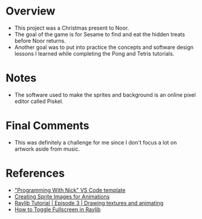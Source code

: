 # Overview
- This project was a Christmas present to Noor. 
- The goal of the game is for Sesame to find and eat the hidden treats before Noor returns. 
- Another goal was to put into practice the concepts and software design lessons I learned while completing the Pong and Tetris tutorials.

# Notes
- The software used to make the sprites and background is an online pixel editor called Piskel.

# Final Comments
- This was definitely a challenge for me since I don't focus a lot on artwork aside from music.

# References
- ["Programming With Nick" VS Code template](https://github.com/educ8s/Raylib-CPP-Starter-Template-for-VSCODE-V2)
- [Creating Sprite Images for Animations](https://youtu.be/xQk0W7AGh74?si=ELZMXN50-hJN8Kjb) 
- [Raylib Tutorial | Episode 3 | Drawing textures and animating](https://youtu.be/pFgDWPbUrqk?si=CwrC-XqSSHEXDwpb)
- [How to Toggle Fullscreen in Raylib](https://youtu.be/_yt8RxYKx6Q?si=qsF0PF4DVaipjbGD)